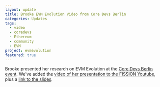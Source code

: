 ```yaml
---
layout: update
title: Brooke EVM Evolution Video from Core Devs Berlin
categories: Updates
tags:
  - video
  - coredevs
  - Ethereum
  - community
  - EVM
project: evmevolution
featured: true
---
```

Brooke presented her research on EVM Evolution at the [Core Devs Berlin event](https://en.ethereum.wiki/eth1/coredevsberlin). We've added the [video of her presentation to the FISSION Youtube](https://www.youtube.com/watch?v=qck2KBqT14o&t=11s), plus a [link to the slides](https://drive.google.com/open?id=1_taRpfsEF-ofF0UpwKyGOH-ogPqxmpUD).
